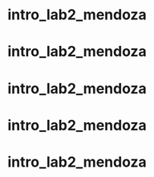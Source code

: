 # intro_lab2_mendoza
# intro_lab2_mendoza
# intro_lab2_mendoza
# intro_lab2_mendoza
# intro_lab2_mendoza
